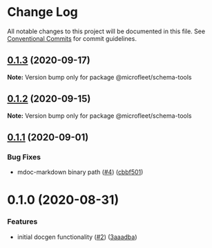 # Change Log

All notable changes to this project will be documented in this file.
See [Conventional Commits](https://conventionalcommits.org) for commit guidelines.

## [0.1.3](https://github.com/microfleet/docgen/compare/@microfleet/schema-tools@0.1.2...@microfleet/schema-tools@0.1.3) (2020-09-17)

**Note:** Version bump only for package @microfleet/schema-tools





## [0.1.2](https://github.com/microfleet/docgen/compare/@microfleet/schema-tools@0.1.1...@microfleet/schema-tools@0.1.2) (2020-09-15)

**Note:** Version bump only for package @microfleet/schema-tools





## [0.1.1](https://github.com/microfleet/docgen/compare/@microfleet/schema-tools@0.1.0...@microfleet/schema-tools@0.1.1) (2020-09-01)


### Bug Fixes

* mdoc-markdown binary path ([#4](https://github.com/microfleet/docgen/issues/4)) ([cbbf501](https://github.com/microfleet/docgen/commit/cbbf5015ef732b6501f03cb4e8d097905530aecf))





# 0.1.0 (2020-08-31)


### Features

* initial docgen functionality ([#2](https://github.com/microfleet/docgen/issues/2)) ([3aaadba](https://github.com/microfleet/docgen/commit/3aaadbab1b86ff27bc6f991bd43a92c7e928e535))
